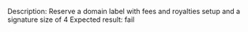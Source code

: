 Description: Reserve a domain label with fees and royalties setup and a signature size of 4
Expected result: fail